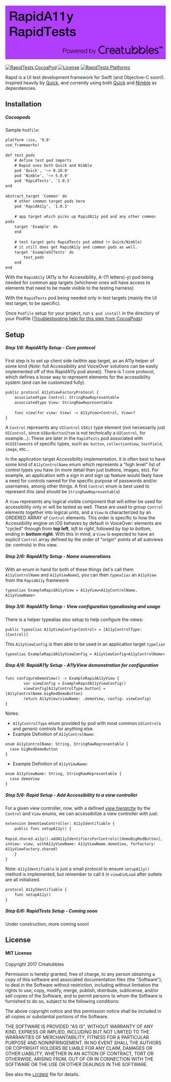 ![RapidA11y & RapidTests powered by Creatubbles](Resources/bannerCreatubbles.png)

[![RapidTests CocoaPod](https://img.shields.io/cocoapods/v/RapidTests.svg)](https://cocoapods.org/pods/RapidTests)
[![License](https://img.shields.io/badge/license-MIT-lightgrey.svg)](https://github.com/creatubbles/Rapid/blob/master/LICENSE.md)
[![RapidTests Platforms](https://img.shields.io/cocoapods/p/RapidTests.svg)](https://cocoapods.org/pods/RapidTests)

Rapid is a UI test development framework for Swift (and Objective-C soon!).
Inspired heavily by [Quick](https://github.com/Quick/quick), and currently using both [Quick](https://github.com/Quick/quick) and [Nimble](https://github.com/Quick/Nimble) as dependencies. 

## Installation
##### Cocoapods

Sample `Podfile`:

```
platform :ios, '9.0'
use_frameworks!

def test_pods
    # define test pod imports
    # Rapid uses both Quick and Nimble
    pod 'Quick', '~> 0.10.0'
    pod 'Nimble', '~> 5.0.0'
    pod 'RapidTests', '1.0.3'
end

abstract_target 'Common' do
    # other common target pods here   
    pod 'RapidA11y', '1.0.3'

    # app target which picks up RapidA11y pod and any other common pods
    target 'Example' do 
    end

    # test target gets RapidTests pod added (+ Quick/Nimble)
    # it still does get RapidA11y and common pods as well. 
    target 'ExampleUITests' do
        test_pods 
    end
end

```

With the `RapidA11y` (A11y is for Accessibility, A-(11 letters)-y) pod being needed for common app targets (whichever ones will have access to elements that need to be made visible to the testing harness)

With the `RapidTests` pod being needed only in test targets (mainly the UI test target, to be specific).

Once `Podfile` setup for your project, run `$ pod install` in the directory of your Podfile ([Troubleshooting help for this step from CocoaPods](https://guides.cocoapods.org/using/troubleshooting.html))

## Setup
##### Step 1/6: RapidA11y Setup - Core protocol

First step is to set up client side (within app target, as an A11y helper of some kind (*Note*: full Accessibility and VoiceOver solutions can be easily implemented off of this RapidA11y pod alone)). There is 1 core protocol, which defines a loose way to represent elements for the accessibility system (and can be customized fully).


```
public protocol A11yViewFactoryProtocol {
    associatedtype Control: StringRawRepresentable
    associatedtype View: StringRawRepresentable

    func view(for view: View) -> A11yView<Control, View>?
}
```

A `Control` represents any `UIControl` `UIKit` type element (not necessarily just `UIControl`, since `UIBarButtonItem` is not technically a `UIControl`, for example...). These are later in the `RapidTests` pod associated with `XCUIElement`s of specific types, such as: `button`, `collectionView`, `textField`, `image`, etc...

In the application target Accessibility implementation, it is often best to have some kind of `A11yControlName` enum which represents a "high level" list of control types you have (in more detail than just buttons, images, etc). For example, an application with a sign in and sign up feature would likely have a need for controls named for the specific purpose of passwords and/or usernames, among other things. A first `Control` enum is best used to represent this (and should be `StringRawRepresentable`)

A `View` represents any logical visible component that will either be used for accessibility only or will be tested as well. These are used to group `Control` elements together into logical units, and a `View` is characterized by an ORDERED ARRAY of `Control` elements. This order is specific to how the Accessibility engine on iOS behaves by default in VoiceOver: elements are "cycled" through from **top left**, *left to right*, followed by *top to bottom*, ending in **bottom right**. With this in mind, a `View` is expected to have an explicit `Control` array defined by the order of "origin" points of all subviews (ie: controls) in this view. 

##### Step 2/6: RapidA11y Setup - Name enumerations

With an enum in hand for both of these things (let's call them `A11yControlName` and `A11yViewName`), you can then *`typealias`* an `A11yView` from the `RapidA11y` framework

```
typealias ExampleRapidA11yView = A11yView<A11yControlName, A11yViewName>
```

##### Step 3/6: RapidA11y Setup - View configuration typealiasing and usage

There is a helper typealias also setup to help configure the views: 

```
public typealias A11yViewConfig<Control> = [A11yControlType: [Control]]
```

This `A11yViewConfig` is then able to be used in an application target *`typelias`*

```
typealias ExampleRapidA11yViewConfig = A11yViewConfig<A11yControlName>
```


##### Step 4/6: RapidA11y Setup - A11yView demonstration for configuration
```
func configureDemoView() -> ExampleRapidA11yView {
        var viewConfig = ExampleRapidA11yViewConfig()
        viewConfig[A11yControlType.button] = [A11yControlName.bigRedDemoButton]
        return A11yView(viewName: .demoView, config: viewConfig)
}
```
Notes:
- `A11yControlType` enum provided by pod with most common `UIControl`s and *generic* controls for anything else.
- Example Definition of `A11yControlName`: 
```
enum A11yControlName: String, StringRawRepresentable {
  case bigRedDemoButton
}
```
- Example Definition of `A11yViewName`:
```
enum A11yViewName: String, StringRawRepresentable {
  case demoView
}
```

##### Step 5/6: Rapid Setup - Add Accessibility to a view controller

For a given view controller, now, with a defined [*view hierarchy*](https://developer.apple.com/library/content/documentation/General/Conceptual/Devpedia-CocoaApp/View%20Hierarchy.html) by the `Control` and `View` enums, we can accessibilize a view controller with just:

```
extension DemoViewController: A11yIdentifiable {
    public func setupA11y() {
        Rapid.shared.a11y().addA11yIdentifiersForControls([demoBigRedButton], inView: view, withA11yViewName: A11yViewName.demoView, forFactory: A11yViewFactory.shared)
    }
}
```
Note: `A11yIdentifiable` is just a small protocol to ensure `setupA11y()` method is implemented, but remember to call it in `viewDidLoad` after outlets are all initialized. 
```
protocol A11yIdentifiable {
    func setupA11y()
}
```

##### Step 6/6: RapidTests Setup - Coming soon

Under construction, more coming soon!


## License
#### MIT License

Copyright 2017 Creatubbles

Permission is hereby granted, free of charge, to any person obtaining a copy of this software and associated documentation files (the "Software"), to deal in the Software without restriction, including without limitation the rights to use, copy, modify, merge, publish, distribute, sublicense, and/or sell copies of the Software, and to permit persons to whom the Software is furnished to do so, subject to the following conditions:

The above copyright notice and this permission notice shall be included in all copies or substantial portions of the Software.

THE SOFTWARE IS PROVIDED "AS IS", WITHOUT WARRANTY OF ANY KIND, EXPRESS OR IMPLIED, INCLUDING BUT NOT LIMITED TO THE WARRANTIES OF MERCHANTABILITY, FITNESS FOR A PARTICULAR PURPOSE AND NONINFRINGEMENT. IN NO EVENT SHALL THE AUTHORS OR COPYRIGHT HOLDERS BE LIABLE FOR ANY CLAIM, DAMAGES OR OTHER LIABILITY, WHETHER IN AN ACTION OF CONTRACT, TORT OR OTHERWISE, ARISING FROM, OUT OF OR IN CONNECTION WITH THE SOFTWARE OR THE USE OR OTHER DEALINGS IN THE SOFTWARE.

See also the [`LICENSE`](LICENSE.md) file for details.